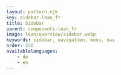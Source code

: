 ```yaml
---
layout: pattern.njk
key: sidebar-lean_fr
title: Sidebar
parent: components-lean_fr
image: lean/overview/sidebar.webp
keywords: sidebar, navigation, menu, nav
order: 230
availablelanguages: 
    - de
    - en
---
```

